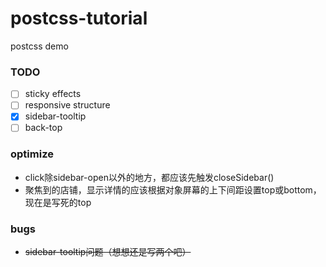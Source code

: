 # postcss-tutorial
postcss demo

### TODO
- [ ] sticky effects
- [ ] responsive structure
- [x] sidebar-tooltip
- [ ] back-top

### optimize
- click除sidebar-open以外的地方，都应该先触发closeSidebar()
- 聚焦到的店铺，显示详情的应该根据对象屏幕的上下间距设置top或bottom，现在是写死的top

### bugs
- ~~sidebar-tooltip问题（想想还是写两个吧）~~
